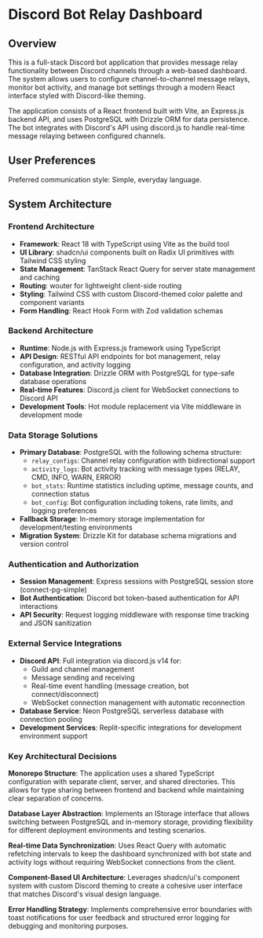 # Discord Bot Relay Dashboard

## Overview

This is a full-stack Discord bot application that provides message relay functionality between Discord channels through a web-based dashboard. The system allows users to configure channel-to-channel message relays, monitor bot activity, and manage bot settings through a modern React interface styled with Discord-like theming.

The application consists of a React frontend built with Vite, an Express.js backend API, and uses PostgreSQL with Drizzle ORM for data persistence. The bot integrates with Discord's API using discord.js to handle real-time message relaying between configured channels.

## User Preferences

Preferred communication style: Simple, everyday language.

## System Architecture

### Frontend Architecture
- **Framework**: React 18 with TypeScript using Vite as the build tool
- **UI Library**: shadcn/ui components built on Radix UI primitives with Tailwind CSS styling
- **State Management**: TanStack React Query for server state management and caching
- **Routing**: wouter for lightweight client-side routing
- **Styling**: Tailwind CSS with custom Discord-themed color palette and component variants
- **Form Handling**: React Hook Form with Zod validation schemas

### Backend Architecture
- **Runtime**: Node.js with Express.js framework using TypeScript
- **API Design**: RESTful API endpoints for bot management, relay configuration, and activity logging
- **Database Integration**: Drizzle ORM with PostgreSQL for type-safe database operations
- **Real-time Features**: Discord.js client for WebSocket connections to Discord API
- **Development Tools**: Hot module replacement via Vite middleware in development mode

### Data Storage Solutions
- **Primary Database**: PostgreSQL with the following schema structure:
  - `relay_configs`: Channel relay configuration with bidirectional support
  - `activity_logs`: Bot activity tracking with message types (RELAY, CMD, INFO, WARN, ERROR)
  - `bot_stats`: Runtime statistics including uptime, message counts, and connection status
  - `bot_config`: Bot configuration including tokens, rate limits, and logging preferences
- **Fallback Storage**: In-memory storage implementation for development/testing environments
- **Migration System**: Drizzle Kit for database schema migrations and version control

### Authentication and Authorization
- **Session Management**: Express sessions with PostgreSQL session store (connect-pg-simple)
- **Bot Authentication**: Discord bot token-based authentication for API interactions
- **API Security**: Request logging middleware with response time tracking and JSON sanitization

### External Service Integrations
- **Discord API**: Full integration via discord.js v14 for:
  - Guild and channel management
  - Message sending and receiving
  - Real-time event handling (message creation, bot connect/disconnect)
  - WebSocket connection management with automatic reconnection
- **Database Service**: Neon PostgreSQL serverless database with connection pooling
- **Development Services**: Replit-specific integrations for development environment support

### Key Architectural Decisions

**Monorepo Structure**: The application uses a shared TypeScript configuration with separate client, server, and shared directories. This allows for type sharing between frontend and backend while maintaining clear separation of concerns.

**Database Layer Abstraction**: Implements an IStorage interface that allows switching between PostgreSQL and in-memory storage, providing flexibility for different deployment environments and testing scenarios.

**Real-time Data Synchronization**: Uses React Query with automatic refetching intervals to keep the dashboard synchronized with bot state and activity logs without requiring WebSocket connections from the client.

**Component-Based UI Architecture**: Leverages shadcn/ui's component system with custom Discord theming to create a cohesive user interface that matches Discord's visual design language.

**Error Handling Strategy**: Implements comprehensive error boundaries with toast notifications for user feedback and structured error logging for debugging and monitoring purposes.